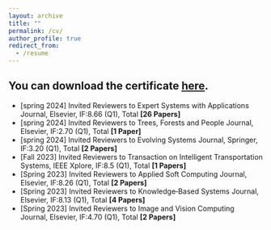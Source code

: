 ```yaml
---
layout: archive
title: ""
permalink: /cv/
author_profile: true
redirect_from:
  - /resume
---
```


You can download the certificate [here](Certificate.pdf).
-----------
* [spring 2024] Invited Reviewers to Expert Systems with Applications Journal, Elsevier, IF:8.66 (Q1), Total **[26 Papers]**
* [spring 2024] Invited Reviewers to Trees, Forests and People Journal, Elsevier, IF:2.70 (Q1), Total **[1 Paper]**
* [spring 2024] Invited Reviewers to Evolving Systems Journal, Springer, IF:3.20 (Q1), Total **[2 Papers]**
* [Fall 2023] Invited Reviewers to Transaction on Intelligent Transportation Systems, IEEE Xplore, IF:8.5 (Q1), Total **[1 Papers]**
* [Spring 2023] Invited Reviewers to Applied Soft Computing Journal, Elsevier, IF:8.26 (Q1), Total **[2 Papers]**
* [Spring 2023] Invited Reviewers to Knowledge‑Based Systems Journal, Elsevier, IF:8.13 (Q1), Total **[4 Papers]**
* [Spring 2023] Invited Reviewers to Image and Vision Computing Journal, Elsevier, IF:4.70 (Q1), Total **[2 Papers]**


